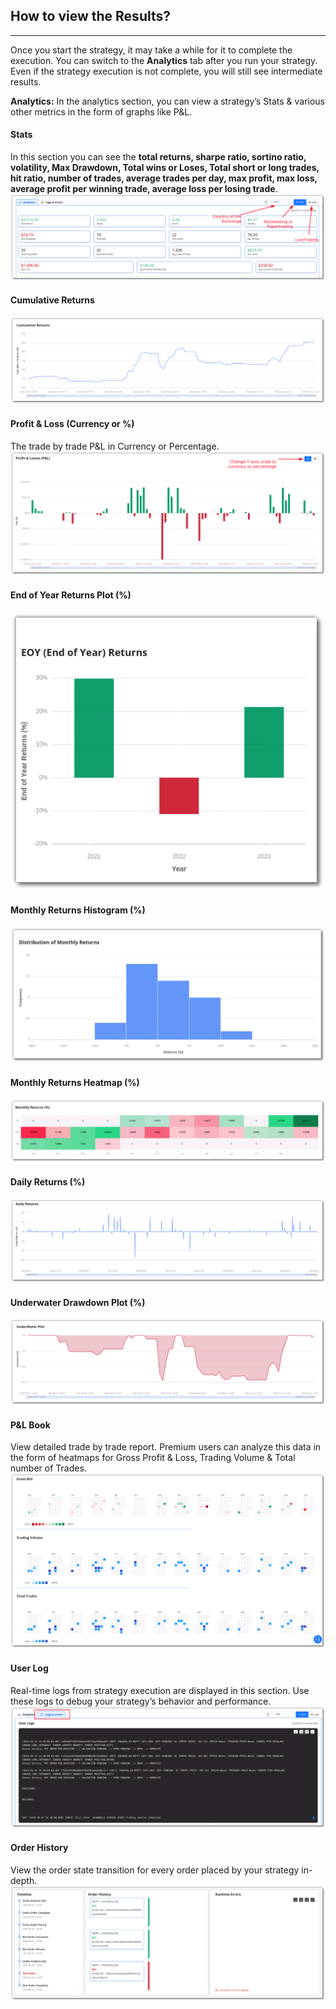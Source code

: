 ## How to view the Results?

----

Once you start the strategy, it may take a while for it to complete the execution. You can switch to the **Analytics** tab after you run your strategy. Even if the strategy execution is not complete, you will still see intermediate results.

**Analytics:** In the analytics section, you can view a strategy’s Stats & various other metrics in the form of graphs like P&L.

#### Stats
In this section you can see the **total returns, sharpe ratio, sortino ratio, volatility, Max Drawdown, Total wins or Loses, Total short or long trades, hit ratio, number of trades, average trades per day, max profit, max loss, average profit per winning trade, average loss per losing trade**.
![Stats](../python_build/imgs_v2/python_build_stats.png)

#### Cumulative Returns
![Cumulative Returns](../python_build/imgs_v2/python_build_cumulative_return_plot.png)

#### Profit & Loss (Currency or %)
The trade by trade P&L in Currency or Percentage.
![Profit & Loss](../python_build/imgs_v2/python_build_pnl_bar_chart.png)

#### End of Year Returns Plot (%)
![End of Year Returns](../python_build/imgs_v2/python_build_eoy_returns.png)

#### Monthly Returns Histogram (%)
![Monthly Returns Histogram](../python_build/imgs_v2/python_build_monthly_returns_histogram.png)

#### Monthly Returns Heatmap (%)
![Monthly Returns Heatmap](../python_build/imgs_v2/python_build_monthly_returns_heatmap.png)

#### Daily Returns (%)
![Daily Returns](../python_build/imgs_v2/python_build_daily_returns.png)

#### Underwater Drawdown Plot (%)
![Underwater Drawdown](../python_build/imgs_v2/python_build_underwater_drawdown.png)

#### P&L Book
View detailed trade by trade report. Premium users can analyze this data in the form of heatmaps for Gross Profit & Loss, Trading Volume & Total number of Trades.
![P&L Book](../python_build/imgs_v2/python_build_roi_volume_trades_heatmap.png)

#### User Log
Real-time logs from strategy execution are displayed in this section. Use these logs to debug your strategy’s behavior and performance.
![User Log](../python_build/imgs_v2/python_build_user_logs.png)

#### Order History
View the order state transition for every order placed by your strategy in-depth.
![Order History](../python_build/imgs_v2/python_build_order_history.png)
